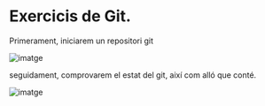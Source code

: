 # Exercicis de Git.

Primerament, iniciarem un repositori git

![imatge](gitinit)

seguidament, comprovarem el estat del git, així com alló que conté.

![imatge](gitstatus)

